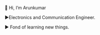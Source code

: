  👋 Hi, I’m Arunkumar
 
 ►Electronics and Communication Engineer.
 
 ► Fond of learning new things.

 
 
